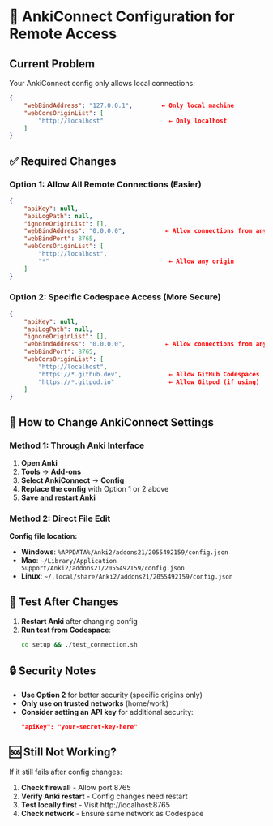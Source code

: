 # 🔧 AnkiConnect Configuration for Remote Access

## Current Problem
Your AnkiConnect config only allows local connections:
```json
{
    "webBindAddress": "127.0.0.1",        ← Only local machine
    "webCorsOriginList": [
        "http://localhost"                  ← Only localhost
    ]
}
```

## ✅ Required Changes

### Option 1: Allow All Remote Connections (Easier)
```json
{
    "apiKey": null,
    "apiLogPath": null,
    "ignoreOriginList": [],
    "webBindAddress": "0.0.0.0",           ← Allow connections from any IP
    "webBindPort": 8765,
    "webCorsOriginList": [
        "http://localhost",
        "*"                                 ← Allow any origin
    ]
}
```

### Option 2: Specific Codespace Access (More Secure)
```json
{
    "apiKey": null,
    "apiLogPath": null,
    "ignoreOriginList": [],
    "webBindAddress": "0.0.0.0",           ← Allow connections from any IP
    "webBindPort": 8765,
    "webCorsOriginList": [
        "http://localhost",
        "https://*.github.dev",             ← Allow GitHub Codespaces
        "https://*.gitpod.io"               ← Allow Gitpod (if using)
    ]
}
```

## 🔧 How to Change AnkiConnect Settings

### Method 1: Through Anki Interface
1. **Open Anki**
2. **Tools** → **Add-ons**
3. **Select AnkiConnect** → **Config**
4. **Replace the config** with Option 1 or 2 above
5. **Save and restart Anki**

### Method 2: Direct File Edit
**Config file location:**
- **Windows**: `%APPDATA%/Anki2/addons21/2055492159/config.json`
- **Mac**: `~/Library/Application Support/Anki2/addons21/2055492159/config.json`
- **Linux**: `~/.local/share/Anki2/addons21/2055492159/config.json`

## 🧪 Test After Changes

1. **Restart Anki** after changing config
2. **Run test from Codespace**:
   ```bash
   cd setup && ./test_connection.sh
   ```

## 🔒 Security Notes

- **Use Option 2** for better security (specific origins only)
- **Only use on trusted networks** (home/work)
- **Consider setting an API key** for additional security:
  ```json
  "apiKey": "your-secret-key-here"
  ```

## 🆘 Still Not Working?

If it still fails after config changes:
1. **Check firewall** - Allow port 8765
2. **Verify Anki restart** - Config changes need restart
3. **Test locally first** - Visit http://localhost:8765
4. **Check network** - Ensure same network as Codespace